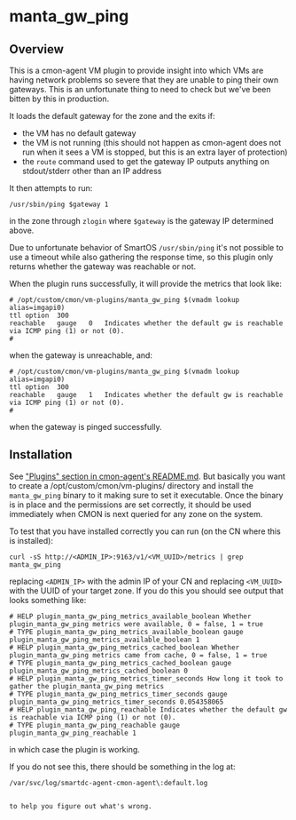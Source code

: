 # manta_gw_ping

## Overview

This is a cmon-agent VM plugin to provide insight into which VMs are having
network problems so severe that they are unable to ping their own gateways. This
is an unfortunate thing to need to check but we've been bitten by this in
production.

It loads the default gateway for the zone and the exits if:

 * the VM has no default gateway
 * the VM is not running (this should not happen as cmon-agent does not run when
   it sees a VM is stopped, but this is an extra layer of protection)
 * the `route` command used to get the gateway IP outputs anything on
   stdout/stderr other than an IP address

It then attempts to run:

```
/usr/sbin/ping $gateway 1
```

in the zone through `zlogin` where `$gateway` is the gateway IP determined
above.

Due to unfortunate behavior of SmartOS `/usr/sbin/ping` it's not possible to use
a timeout while also gathering the response time, so this plugin only returns
whether the gateway was reachable or not.

When the plugin runs successfully, it will provide the metrics that look  like:

```
# /opt/custom/cmon/vm-plugins/manta_gw_ping $(vmadm lookup alias=imgapi0)
ttl	option	300
reachable	gauge	0	Indicates whether the default gw is reachable via ICMP ping (1) or not (0).
#
```

when the gateway is unreachable, and:

```
# /opt/custom/cmon/vm-plugins/manta_gw_ping $(vmadm lookup alias=imgapi0)
ttl	option	300
reachable	gauge	1	Indicates whether the default gw is reachable via ICMP ping (1) or not (0).
#
```

when the gateway is pinged successfully.


## Installation

See ["Plugins" section in cmon-agent's README.md](https://github.com/joyent/triton-cmon-agent/blob/master/docs/README.md#plugins).
But basically you want to create a /opt/custom/cmon/vm-plugins/ directory and
install the `manta_gw_ping` binary to it making sure to set it executable. Once
the binary is in place and the permissions are set correctly, it should be used
immediately when CMON is next queried for any zone on the system.

To test that you have installed correctly you can run (on the CN where this is
installed):

```
curl -sS http://<ADMIN_IP>:9163/v1/<VM_UUID>/metrics | grep manta_gw_ping
```

replacing `<ADMIN_IP>` with the admin IP of your CN and replacing `<VM_UUID>`
with the UUID of your target zone. If you do this you should see output that
looks something like:

```
# HELP plugin_manta_gw_ping_metrics_available_boolean Whether plugin_manta_gw_ping metrics were available, 0 = false, 1 = true
# TYPE plugin_manta_gw_ping_metrics_available_boolean gauge
plugin_manta_gw_ping_metrics_available_boolean 1
# HELP plugin_manta_gw_ping_metrics_cached_boolean Whether plugin_manta_gw_ping metrics came from cache, 0 = false, 1 = true
# TYPE plugin_manta_gw_ping_metrics_cached_boolean gauge
plugin_manta_gw_ping_metrics_cached_boolean 0
# HELP plugin_manta_gw_ping_metrics_timer_seconds How long it took to gather the plugin_manta_gw_ping metrics
# TYPE plugin_manta_gw_ping_metrics_timer_seconds gauge
plugin_manta_gw_ping_metrics_timer_seconds 0.054358065
# HELP plugin_manta_gw_ping_reachable Indicates whether the default gw is reachable via ICMP ping (1) or not (0).
# TYPE plugin_manta_gw_ping_reachable gauge
plugin_manta_gw_ping_reachable 1
```

in which case the plugin is working.

If you do not see this, there should be something in the log at:

```
/var/svc/log/smartdc-agent-cmon-agent\:default.log
```
```

to help you figure out what's wrong.
